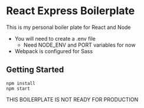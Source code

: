 # React Express Boilerplate
This is my personal boiler plate for React and Node

- You will need to create a .env file
  - Need NODE_ENV and PORT variables for now
- Webpack is configured for Sass

## Getting Started
```
npm install
npm start
```

THIS BOILERPLATE IS NOT READY FOR PRODUCTION
